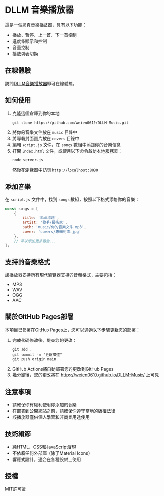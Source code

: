 # DLLM 音樂播放器

這是一個網頁音樂播放器，具有以下功能：

- 播放、暫停、上一首、下一首控制
- 進度條顯示和控制
- 音量控制
- 播放列表切換

## 在線體驗

訪問[DLLM音樂播放器](https://weien0610.github.io/DLLM-Music/)即可在線體驗。

## 如何使用

1. 克隆這個倉庫到你的本地
   ```
   git clone https://github.com/weien0610/DLLM-Music.git
   ```
2. 將你的音樂文件放在 `music` 目錄中
3. 將專輯封面圖片放在 `covers` 目錄中
4. 編輯 `script.js` 文件，在 `songs` 數組中添加你的音樂信息
5. 打開 `index.html` 文件，或使用以下命令啟動本地服務器：
   ```
   node server.js
   ```
   然後在瀏覽器中訪問 `http://localhost:8080`

## 添加音樂

在 `script.js` 文件中，找到 `songs` 數組，按照以下格式添加你的音樂：

```javascript
const songs = [
    {
        title: '歌曲標題',
        artist: '歌手/藝術家',
        path: 'music/你的音樂文件.mp3',
        cover: 'covers/專輯封面.jpg'
    },
    // 可以添加更多歌曲...
];
```

## 支持的音樂格式

該播放器支持所有現代瀏覽器支持的音頻格式，主要包括：

- MP3
- WAV
- OGG
- AAC

## 關於GitHub Pages部署

本項目已部署在GitHub Pages上，您可以通過以下步驟更新您的部署：

1. 完成代碼修改後，提交您的更改：
   ```
   git add .
   git commit -m "更新描述"
   git push origin main
   ```
2. GitHub Actions將自動部署您的更改到GitHub Pages
3. 幾分鐘後，您的更改將在 https://weien0610.github.io/DLLM-Music/ 上可見

## 注意事項

- 請確保你有權利使用你添加的音樂
- 在部署到公開網站之前，請確保你遵守當地的版權法律
- 該播放器僅供個人學習和非商業用途使用

## 技術細節

- 純HTML、CSS和JavaScript實現
- 不依賴任何外部庫（除了Material Icons）
- 響應式設計，適合在各種設備上使用

## 授權

MIT許可證 